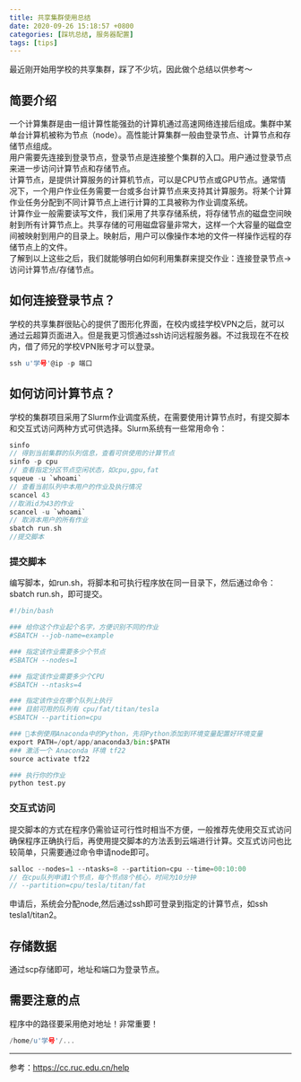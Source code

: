 ```yaml
---
title: 共享集群使用总结
date: 2020-09-26 15:18:57 +0800
categories: [踩坑总结, 服务器配置]
tags: [tips]
---
```

最近刚开始用学校的共享集群，踩了不少坑，因此做个总结以供参考～
## 简要介绍
一个计算集群是由一组计算性能强劲的计算机通过高速网络连接后组成。集群中某单台计算机被称为节点（node）。高性能计算集群一般由登录节点、计算节点和存储节点组成。  
用户需要先连接到登录节点，登录节点是连接整个集群的入口。用户通过登录节点来进一步访问计算节点和存储节点。  
计算节点，是提供计算服务的计算机节点，可以是CPU节点或GPU节点。通常情况下，一个用户作业任务需要一台或多台计算节点来支持其计算服务。将某个计算作业任务分配到不同计算节点上进行计算的工具被称为作业调度系统。  
计算作业一般需要读写文件，我们采用了共享存储系统，将存储节点的磁盘空间映射到所有计算节点上。共享存储的可用磁盘容量非常大，这样一个大容量的磁盘空间被映射到用户的目录上。映射后，用户可以像操作本地的文件一样操作远程的存储节点上的文件。  
了解到以上这些之后，我们就能够明白如何利用集群来提交作业：连接登录节点->访问计算节点/存储节点。
## 如何连接登录节点？
学校的共享集群很贴心的提供了图形化界面，在校内或挂学校VPN之后，就可以通过云超算页面进入。但是我更习惯通过ssh访问远程服务器。不过我现在不在校内，借了师兄的学校VPN账号才可以登录。  
```C
ssh u'学号'@ip -p 端口
```

## 如何访问计算节点？
学校的集群项目采用了Slurm作业调度系统，在需要使用计算节点时，有提交脚本和交互式访问两种方式可供选择。Slurm系统有一些常用命令：
```c
sinfo
// 得到当前集群的队列信息，查看可供使用的计算节点
sinfo -p cpu
// 查看指定分区节点空闲状态，如cpu,gpu,fat
squeue -u `whoami`
// 查看当前队列中本用户的作业及执行情况
scancel 43
//取消id为43的作业
scancel -u `whoami`
// 取消本用户的所有作业
sbatch run.sh
//提交脚本
```
  

  
### 提交脚本
编写脚本，如run.sh，将脚本和可执行程序放在同一目录下，然后通过命令：sbatch run.sh，即可提交。  

```python
#!/bin/bash

### 给你这个作业起个名字，方便识别不同的作业
#SBATCH --job-name=example

### 指定该作业需要多少个节点
#SBATCH --nodes=1

### 指定该作业需要多少个CPU
#SBATCH --ntasks=4

### 指定该作业在哪个队列上执行
### 目前可用的队列有 cpu/fat/titan/tesla
#SBATCH --partition=cpu

### 本例使用Anaconda中的Python，先将Python添加到环境变量配置好环境变量
export PATH=/opt/app/anaconda3/bin:$PATH
### 激活一个 Anaconda 环境 tf22
source activate tf22

### 执行你的作业
python test.py
```

### 交互式访问
提交脚本的方式在程序仍需验证可行性时相当不方便，一般推荐先使用交互式访问确保程序正确执行后，再使用提交脚本的方法丢到云端进行计算。交互式访问也比较简单，只需要通过命令申请node即可。
```c
salloc --nodes=1 --ntasks=8 --partition=cpu --time=00:10:00
// 在cpu队列申请1个节点，每个节点8个核心，时间为10分钟
// --partition=cpu/tesla/titan/fat
``` 
申请后，系统会分配node,然后通过ssh即可登录到指定的计算节点，如ssh tesla1/titan2。

## 存储数据
通过scp存储即可，地址和端口为登录节点。

## 需要注意的点
程序中的路径要采用绝对地址！非常重要！
```c
/home/u'学号'/...
```


***
参考：https://cc.ruc.edu.cn/help
